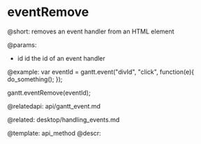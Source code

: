 eventRemove
=============

@short: 
	removes an event handler from an HTML element
	

@params:
- id		id		the id of an event handler

@example:
var eventId = gantt.event("divId", "click", function(e){
		do_something();
});

gantt.eventRemove(eventId);

@relatedapi: api/gantt_event.md

@related: desktop/handling_events.md

@template:	api_method
@descr:
